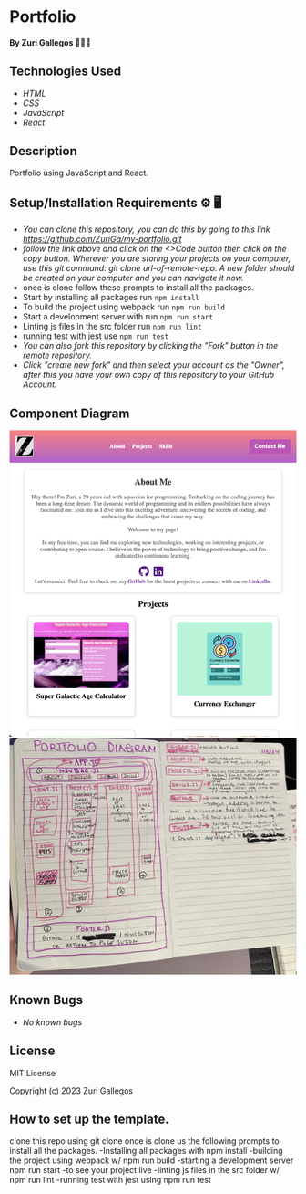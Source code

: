 # Portfolio

#### 

#### By Zuri Gallegos 👩🏾‍💻

## Technologies Used

* _HTML_
* _CSS_
* _JavaScript_
* _React_


## Description
Portfolio using JavaScript and React. 

## Setup/Installation Requirements ⚙️ 🖥️

* _You can clone this repository, you can do this by going to this link https://github.com/ZuriGa/my-portfolio.git_
* _follow the link above and click on the <>Code button then click on the copy button. Wherever you are storing your projects on your computer, use this git command: git clone url-of-remote-repo. A new folder should be created on your computer and you can navigate it now._
* once is clone follow these prompts to install all the packages.
* Start by installing all packages run `npm install`
* To build the project using webpack run `npm run build`
* Start a development server with run `npm run start`
* Linting js files in the src folder run `npm run lint`
* running test with jest use `npm run test`
* _You can also fork this repository by clicking the "Fork" button in the remote repository._
* _Click "create new fork" and then select your account as the "Owner", after this you have your own copy of this repository to your GitHub Account._

## Component Diagram
![My_Image](/src/assets/Portfolio.png)
![My_Image](/src/assets/diagram.jpeg)



## Known Bugs

* _No known bugs_

## License

MIT License

Copyright (c) 2023 Zuri Gallegos

## How to set up the template.
clone this repo using git clone <url>
once is clone us the following prompts to install all the packages.
-Installing all packages with npm install
-building the project using webpack w/ npm run build
-starting a development server npm run start -to see your project live
-linting js files in the src folder w/ npm run lint
-running test with jest using npm run test
